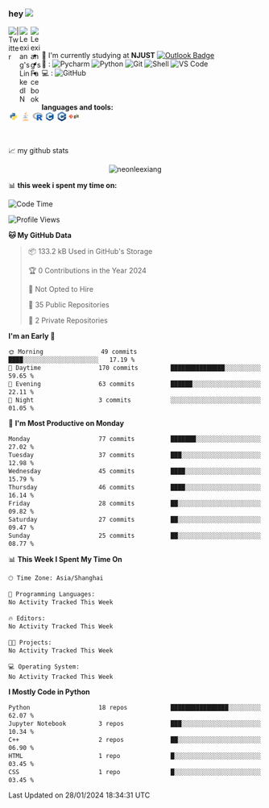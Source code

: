 ### hey  <img src="https://media.giphy.com/media/hvRJCLFzcasrR4ia7z/giphy.gif" width="25px">
<a href="https://twitter.com/">
  <img align="left" alt="| Twitter" width="22px" src="https://raw.githubusercontent.com/peterthehan/peterthehan/master/assets/twitter.svg" />
</a>
<a href="https://www.linkedin.com/in/翔-李-992382111/">
  <img align="left" alt="Leexiang's LinkedIN" width="22px" src="https://raw.githubusercontent.com/peterthehan/peterthehan/master/assets/linkedin.svg" />
</a>
<a href="https://www.facebook.com/neonleexiang/">
  <img align="left" alt="Leexiang's Facebook" width="22px" src="https://raw.githubusercontent.com/peterthehan/peterthehan/master/assets/facebook.svg" />
</a>

<br>
<br>


- 🏢 I'm currently studying at **NJUST** [![Outlook Badge](https://img.shields.io/badge/-neonleexiang-blue?style=plastic&logo=wechat&logoColor=white)]()
- 🚀 :
![Pycharm](https://img.shields.io/badge/-Pycharm-grey?style=plastic&logo=pycharm)
![Python](https://img.shields.io/badge/-Python-8fcfd1?style=plastic&logo=Python)
![Git](https://img.shields.io/badge/-Git-black?style=plastic&logo=git)
![Shell](https://img.shields.io/badge/-Shell-blasck?style=plastic&logo=Shell)
![VS Code](https://img.shields.io/badge/-VS%20Code-007ACC?style=plastic&logo=visual-studio-code)
- 💻 :
![GitHub](https://img.shields.io/badge/-GitHub-181717?style=plastic&logo=github)

<br />

**languages and tools:**  
<code><img height="20" src="https://raw.githubusercontent.com/github/explore/80688e429a7d4ef2fca1e82350fe8e3517d3494d/topics/python/python.png"></code>
<code><img height="20" src="https://raw.githubusercontent.com/github/explore/80688e429a7d4ef2fca1e82350fe8e3517d3494d/topics/java/java.png"></code>
<code><img height="20" src="https://raw.githubusercontent.com/github/explore/80688e429a7d4ef2fca1e82350fe8e3517d3494d/topics/r/r.png"></code>
<code><img height="20" src="https://raw.githubusercontent.com/github/explore/80688e429a7d4ef2fca1e82350fe8e3517d3494d/topics/c/c.png"></code>
<code><img height="20" src="https://raw.githubusercontent.com/github/explore/80688e429a7d4ef2fca1e82350fe8e3517d3494d/topics/cpp/cpp.png"></code>
<code><img height="20" src="https://raw.githubusercontent.com/github/explore/80688e429a7d4ef2fca1e82350fe8e3517d3494d/topics/git/git.png"></code>

<br>

📈 my github stats

<p align="center"> <img src="https://github-readme-stats.vercel.app/api?username=neonleexiang&show_icons=true&theme=gotham" alt="neonleexiang" />

📊 **this week i spent my time on:**
<!--START_SECTION:waka-->
![Code Time](http://img.shields.io/badge/Code%20Time-640%20hrs%2020%20mins-blue)

![Profile Views](http://img.shields.io/badge/Profile%20Views-0-blue)

**🐱 My GitHub Data** 

> 📦 133.2 kB Used in GitHub's Storage 
 > 
> 🏆 0 Contributions in the Year 2024
 > 
> 🚫 Not Opted to Hire
 > 
> 📜 35 Public Repositories 
 > 
> 🔑 2 Private Repositories 
 > 
**I'm an Early 🐤** 

```text
🌞 Morning                49 commits          ████░░░░░░░░░░░░░░░░░░░░░   17.19 % 
🌆 Daytime                170 commits         ███████████████░░░░░░░░░░   59.65 % 
🌃 Evening                63 commits          ██████░░░░░░░░░░░░░░░░░░░   22.11 % 
🌙 Night                  3 commits           ░░░░░░░░░░░░░░░░░░░░░░░░░   01.05 % 
```
📅 **I'm Most Productive on Monday** 

```text
Monday                   77 commits          ███████░░░░░░░░░░░░░░░░░░   27.02 % 
Tuesday                  37 commits          ███░░░░░░░░░░░░░░░░░░░░░░   12.98 % 
Wednesday                45 commits          ████░░░░░░░░░░░░░░░░░░░░░   15.79 % 
Thursday                 46 commits          ████░░░░░░░░░░░░░░░░░░░░░   16.14 % 
Friday                   28 commits          ██░░░░░░░░░░░░░░░░░░░░░░░   09.82 % 
Saturday                 27 commits          ██░░░░░░░░░░░░░░░░░░░░░░░   09.47 % 
Sunday                   25 commits          ██░░░░░░░░░░░░░░░░░░░░░░░   08.77 % 
```


📊 **This Week I Spent My Time On** 

```text
🕑︎ Time Zone: Asia/Shanghai

💬 Programming Languages: 
No Activity Tracked This Week

🔥 Editors: 
No Activity Tracked This Week

🐱‍💻 Projects: 
No Activity Tracked This Week

💻 Operating System: 
No Activity Tracked This Week
```

**I Mostly Code in Python** 

```text
Python                   18 repos            ████████████████░░░░░░░░░   62.07 % 
Jupyter Notebook         3 repos             ███░░░░░░░░░░░░░░░░░░░░░░   10.34 % 
C++                      2 repos             ██░░░░░░░░░░░░░░░░░░░░░░░   06.90 % 
HTML                     1 repo              █░░░░░░░░░░░░░░░░░░░░░░░░   03.45 % 
CSS                      1 repo              █░░░░░░░░░░░░░░░░░░░░░░░░   03.45 % 
```




 Last Updated on 28/01/2024 18:34:31 UTC
<!--END_SECTION:waka-->
